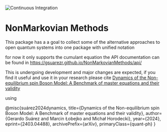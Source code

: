 ![Continuous Integration](https://github.com/mcditoos/NonMarkovianMethods/actions/workflows/continous_integration.yml/badge.svg)

# NonMarkovian Methods

This package has a a goal to collect some of the alternative approaches to open quantum systems into one package with unified notation

for now it only supports the cumulant equation the API documentation can be found in https://gsuarezr.github.io/NonMarkovianMethods/api/

This is undergoing development and major changes are expected, if you find it useful and use it in your research please cite [ Dynamics of the Non-equilibrium spin Boson Model: A Benchmark of master equations and their validity ](https://arxiv.org/abs/2403.04488)

using

@misc{suárez2024dynamics,
      title={Dynamics of the Non-equilibrium spin Boson Model: A Benchmark of master equations and their validity}, 
      author={Gerardo Suárez and Marcin Łobejko and Michał Horodecki},
      year={2024},
      eprint={2403.04488},
      archivePrefix={arXiv},
      primaryClass={quant-ph}
}


